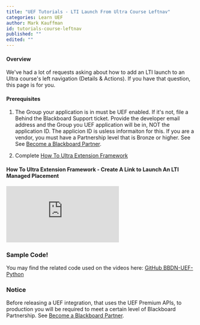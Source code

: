 ```yaml
---
title: "UEF Tutorials - LTI Launch From Ultra Course Leftnav"
categories: Learn UEF
author: Mark Kauffman
id: tutorials-course-leftnav
published: ""
edited: ""
---
```

<VersioningTracker frontMatter={frontMatter}/>

#### Overview 
We've had a lot of requests asking about how to add an LTI launch to an Ultra course's left navigation (Details & Actions). If you have that question, this page is for you.

#### Prerequisites
1. The Group your application is in must be UEF enabled. If it's not, file a Behind the Blackboard Support ticket. Provide the developer email address and the Group you UEF application will be in, NOT the application ID. The applicion ID is usless informaiton for this. If you are a vendor, you must have a Partnership level that is Bronze or higher. See See [Become a Blackboard Partner](../../../../partners/become-a-partner.md).

2. Complete [How To Ultra Extension Framework](/docs/rest-apis/premium-apis/uef/tutorials/tutorials.md)

#### How To Ultra Extension Framework - Create A Link to Launch An LTI Managed Placement

<iframe class="embed-video" src="https://bbdemo.hosted.panopto.com/Panopto/Pages/Viewer.aspx?id=fc63a1ab-ea88-4c79-8ca7-abf70124b035" frameborder="0" allow="accelerometer; clipboard-write; encrypted-media; gyroscope; picture-in-picture" allowfullscreen></iframe>

### Sample Code!

You may find the related code used on the videos here: [GitHub BBDN-UEF-Python](https://github.com/blackboard/BBDN-UEF-Python)

### Notice

Before releasing a UEF integration, that uses the UEF Premium APIs, to production you will be required to meet a certain level of Blackboard Partnership. See [Become a Blackboard Partner](../../../../partners/become-a-partner.md).
<AuthorBox frontMatter={frontMatter}/>
